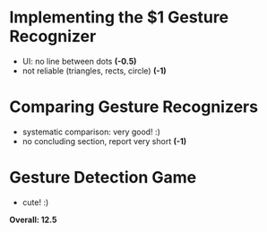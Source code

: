 # Implementing the $1 Gesture Recognizer

- UI: no line between dots **(-0.5)**
- not reliable (triangles, rects, circle) **(-1)**

# Comparing Gesture Recognizers

- systematic comparison: very good! :)
- no concluding section, report very short **(-1)**

# Gesture Detection Game

- cute! :)

**Overall: 12.5**
